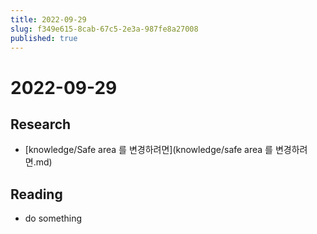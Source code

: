 ```yaml
---
title: 2022-09-29
slug: f349e615-8cab-67c5-2e3a-987fe8a27008
published: true
---
```


# 2022-09-29

## Research

* \[knowledge/Safe area 를 변경하려면\](knowledge/safe area 를 변경하려면.md)

## Reading

* do something
